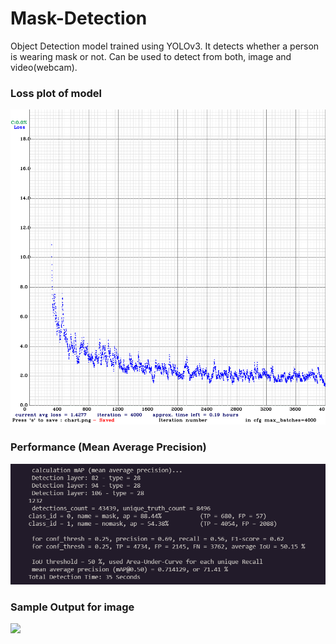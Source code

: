 # Mask-Detection
Object Detection model trained using YOLOv3. It detects whether a person is wearing mask or not. Can be used to detect from both, image and video(webcam).

### Loss plot of model
![](visuals/loss.png)

### Performance (Mean Average Precision) 
![](visuals/map.png)

### Sample Output for image
![](visuals/demp.png)
